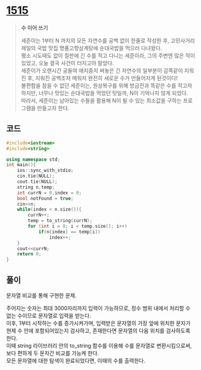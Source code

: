 # [1515](https://www.acmicpc.net/problem/1515)

> __수 이어 쓰기__
>
> 세준이는 1부터 N 까지의 모든 자연수를 공백 없이 한줄로 작성한 후, 고민사거리 제일의 국밥 맛집 명품고향삼계탕에 순대국밥을 먹으러 다녀왔다.  
> 평소 시도때도 없이 칠판에 긴 수를 적고 다니는 세준이라, 그의 주변엔 많은 적이 있었고, 오늘 결국 사건이 터지고야 말았다.  
> 세준이가 오랜시간 공들여 애지중지 써놓은 긴 자연수의 일부분이 감쪽같이 지워진 후, 지워진 공백조차 메워저 완전히 새로운 수가 만들어지게 된것이다!  
> 불편함을 참을 수 없던 세준이는, 원상복구를 위해 방금전과 똑같은 수를 적고자 하지만, 너무나 맛있는 순대국밥을 먹었던 탓일까, N이 기억나지 않게 되었다.  
> 따라서, 세준이는 남아있는 수들을 활용해 N이 될 수 있는 최소값을 구하는 프로그램을 만들고자 한다.  

## 코드

```c++
#include<iostream>
#include<string>

using namespace std;
int main(){
    ios::sync_with_stdio;
    cin.tie(NULL);
    cout.tie(NULL);
    string n,temp;
    int currN = 0,index = 0;
    bool notFound = true;
    cin>>n;
    while(index < n.size()){
        currN++;
        temp = to_string(currN);
        for (int i = 0; i < temp.size(); i++)
            if(n[index] == temp[i])
                index++;
    }
    cout<<currN;
    return 0;
}
```

## 풀이

문자열 비교를 통해 구현한 문제.

주어지는 숫자는 최대 3000자리까지 입력이 가능하므로, 정수 범위 내에서 처리할 수 없는 수이므로 문자열로 입력을 받는다.  
이후, 1부터 시작하는 수를 증가시켜가며, 입력받은 문자열의 가장 앞에 위치한 문자가 현제 수 안에 포함되어있는지 검사하고, 존재한다면 문자열의 다음 위치를 검사하도록 한다.  
이때 string 라이브러리 안의 to_string 함수를 이용해 수를 문자열로 변환시킴으로써, 보다 편하게 두 문자간 비교를 가능케 한다.  
모든 문자열에 대한 탐색이 완료되었다면, 이때의 수를 출력한다.  
